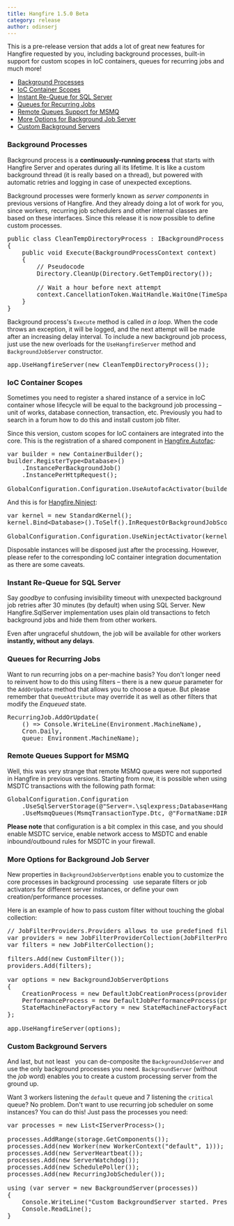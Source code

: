 ```yaml
---
title: Hangfire 1.5.0 Beta
category: release
author: odinserj
---
```


This is a pre-release version that adds a lot of great new features for Hangfire requested by you, including background processes, built-in support for custom scopes in IoC containers, queues for recurring jobs and much more!

* <a href="#background-processes">Background Processes</a>
* <a href="#ioc-container-scopes">IoC Container Scopes</a>
* <a href="#instant-re-queue-for-sql-server">Instant Re-Queue for SQL Server</a>
* <a href="#queues-for-recurring-jobs">Queues for Recurring Jobs</a>
* <a href="#remote-queues-support-for-msmq">Remote Queues Support for MSMQ</a>
* <a href="#more-options-for-background-job-server">More Options for Background Job Server</a>
* <a href="#custom-background-servers">Custom Background Servers</a>

### Background Processes

Background process is a **continuously-running process** that starts with Hangfire Server and operates during all its lifetime. It is like a custom background thread (it is really based on a thread), but powered with automatic retries and logging in case of unexpected exceptions.

Background processes were formerly known as *server components* in previous versions of Hangfire. And they already doing a lot of work for you, since workers, recurring job schedulers and other internal classes are based on these interfaces. Since this release it is now possible to define custom processes.

<pre><span class="keywd">public</span> <span class="keywd">class</span> <span class="type">CleanTempDirectoryProcess</span> : <span class="type">IBackgroundProcess</span>
{
    <span class="keywd">public</span> <span class="keywd">void</span> Execute(<span class="type">BackgroundProcessContext</span> context)
    {
        <span class="comm">// Pseudocode</span>
        <span class="type">Directory</span>.CleanUp(<span class="type">Directory</span>.GetTempDirectory());
        
        <span class="comm">// Wait a hour before next attempt</span>
        context.CancellationToken.WaitHandle.WaitOne(<span class="type">TimeSpan</span>.FromHours(1));
    }
}</pre>

Background process's `Execute` method is called *in a loop*. When the code throws an exception, it will be logged, and the next attempt will be made after an increasing delay interval. To include a new background job process, just use the new overloads for the `UseHangfireServer` method and `BackgroundJobServer` constructor.

<pre>app.UseHangfireServer(<span class="keywd">new</span> <span class="type">CleanTempDirectoryProcess</span>());</pre>

### IoC Container Scopes

Sometimes you need to register a shared instance of a service in IoC container whose lifecycle will be equal to the background job processing &ndash; unit of works, database connection, transaction, etc. Previously you had to search in a forum how to do this and install custom job filter. 

Since this version, custom scopes for IoC containers are integrated into the core. This is the registration of a shared component in [Hangfire.Autofac](https://github.com/HangfireIO/Hangfire.Autofac):

<pre><span class="keywd">var</span> builder = <span class="keywd">new</span> <span class="type">ContainerBuilder</span>();
builder.RegisterType&lt;<span class="type">Database</span>&gt;()
    .InstancePerBackgroundJob()
    .InstancePerHttpRequest();

<span class="type">GlobalConfiguration</span>.Configuration.UseAutofacActivator(builder.Build());</pre>

And this is for [Hangfire.Ninject](https://github.com/HangfireIO/Hangfire.Ninject):

<pre><span class="keywd">var</span> kernel = <span class="keywd">new</span> <span class="type">StandardKernel</span>();
kernel.Bind&lt;<span class="type">Database</span>&gt;().ToSelf().InRequestOrBackgroundJobScope();

<span class="type">GlobalConfiguration</span>.Configuration.UseNinjectActivator(kernel);</pre>

Disposable instances will be disposed just after the processing. However, please refer to the corresponding IoC container integration documentation as there are some caveats.

### Instant Re-Queue for SQL Server

Say *goodbye* to confusing invisibility timeout with unexpected background job retries after 30 minutes (by default) when using SQL Server. New Hangfire.SqlServer implementation uses plain old transactions to fetch background jobs and hide them from other workers. 

Even after ungraceful shutdown, the job will be available for other workers **instantly, without any delays**.

### Queues for Recurring Jobs

Want to run recurring jobs on a per-machine basis? You don't longer need to reinvent how to do this using filters &ndash; there is a new *queue* parameter for the `AddOrUpdate` method that allows you to choose a queue. But please remember that `QueueAttribute` may override it as well as other filters that modify the *Enqueued* state.

<pre><span class="type">RecurringJob</span>.AddOrUpdate(
    () => <span class="type">Console</span>.WriteLine(<span class="type">Environment</span>.MachineName), 
    <span class="type">Cron</span>.Daily, 
    queue: <span class="type">Environment</span>.MachineName);</pre>

### Remote Queues Support for MSMQ

Well, this was very strange that remote MSMQ queues were not supported in Hangfire in previous versions. Starting from now, it is possible when using MSDTC transactions with the following path format:

<pre><span class="type">GlobalConfiguration</span>.Configuration
    .UseSqlServerStorage(<span class="string">@"Server=.\sqlexpress;Database=Hangfire.Sample;Trusted_Connection=True;"</span>)
    .UseMsmqQueues(<span class="type">MsmqTransactionType</span>.Dtc, <span class="string">@"FormatName:DIRECT=OS:server\hangfire-{0}"</span>, <span class="string">"default"</span>, <span class="string">"critical"</span>);</pre>

**Please note** that configuration is a bit complex in this case, and you should enable MSDTC service, enable network access to MSDTC and enable inbound/outbound rules for MSDTC in your firewall.

### More Options for Background Job Server

New properties in `BackgroundJobServerOptions` enable you to customize the core processes in background processing &nbsp; use separate filters or job activators for different server instances, or define your own creation/performance processes. 

Here is an example of how to pass custom filter without touching the global collection:

<pre><span class="comm">// JobFilterProviders.Providers allows to use predefined filter collections</span>
<span class="keywd">var</span> providers = <span class="keywd">new</span> <span class="type">JobFilterProviderCollection</span>(<span class="type">JobFilterProviders</span>.Providers);
<span class="keywd">var</span> filters = <span class="keywd">new</span> <span class="type">JobFilterCollection</span>();

filters.Add(<span class="keywd">new</span> <span class="type">CustomFilter</span>());
providers.Add(filters);

<span class="keywd">var</span> options = <span class="keywd">new</span> <span class="type">BackgroundJobServerOptions</span>
{
    CreationProcess = <span class="keywd">new</span> <span class="type">DefaultJobCreationProcess</span>(providers),
    PerformanceProcess = <span class="keywd">new</span> <span class="type">DefaultJobPerformanceProcess</span>(providers),
    StateMachineFactoryFactory = <span class="keywd">new</span> <span class="type">StateMachineFactoryFactory</span>(providers)
};

app.UseHangfireServer(options);</pre>

### Custom Background Servers

And last, but not least &nbsp; you can de-composite the `BackgroundJobServer` and use the only background processes you need. `BackgroundServer` (without the *job* word) enables you to create a custom processing server from the ground up. 

Want 3 workers listening the `default` queue and 7 listening the `critical` queue? No problem. Don't want to use recurring job scheduler on some instances? You can do this! Just pass the processes you need:

<pre><span class="keywd">var</span> processes = <span class="keywd">new</span> <span class="type">List</span>&lt;<span class="type">IServerProcess</span>&gt;();

processes.AddRange(storage.GetComponents());
processes.Add(<span class="keywd">new</span> <span class="type">Worker</span>(new <span class="type">WorkerContext</span>(<span class="string">"default"</span>, 1)));
processes.Add(<span class="keywd">new</span> <span class="type">ServerHeartbeat</span>());
processes.Add(<span class="keywd">new</span> <span class="type">ServerWatchdog</span>());
processes.Add(<span class="keywd">new</span> <span class="type">SchedulePoller</span>());
processes.Add(<span class="keywd">new</span> <span class="type">RecurringJobScheduler</span>());

<span class="keywd">using</span> (<span class="keywd">var</span> server = <span class="keywd">new</span> <span class="type">BackgroundServer</span>(processes))
{
    <span class="type">Console</span>.WriteLine(<span class="string">"Custom BackgroundServer started. Press ENTER to exit..."</span>);
    <span class="type">Console</span>.ReadLine();
}</pre>
